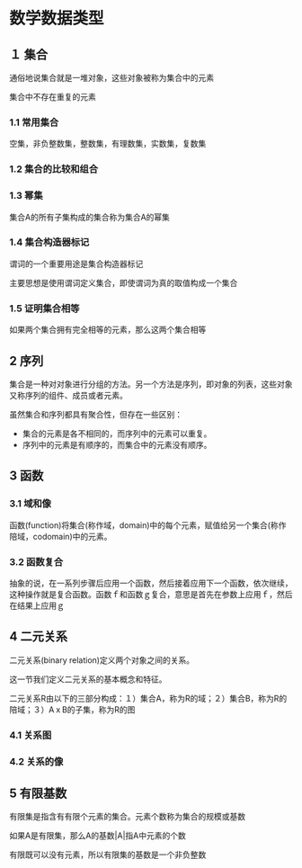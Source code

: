 # 数学数据类型

## １ 集合

通俗地说集合就是一堆对象，这些对象被称为集合中的元素

集合中不存在重复的元素

### 1.1 常用集合

空集，非负整数集，整数集，有理数集，实数集，复数集

### 1.2 集合的比较和组合

### 1.3 幂集

集合A的所有子集构成的集合称为集合A的幂集

### 1.4 集合构造器标记

谓词的一个重要用途是集合构造器标记

主要思想是使用谓词定义集合，即使谓词为真的取值构成一个集合

### 1.5 证明集合相等

如果两个集合拥有完全相等的元素，那么这两个集合相等

## 2 序列

集合是一种对对象进行分组的方法。另一个方法是序列，即对象的列表，这些对象又称序列的组件、成员或者元素。

虽然集合和序列都具有聚合性，但存在一些区别：

- 集合的元素是各不相同的，而序列中的元素可以重复。
- 序列中的元素是有顺序的，而集合中的元素没有顺序。

## 3 函数

### 3.1 域和像

函数(function)将集合(称作域，domain)中的每个元素，赋值给另一个集合(称作陪域，codomain)中的元素。

### 3.2 函数复合
抽象的说，在一系列步骤后应用一个函数，然后接着应用下一个函数，依次继续，这种操作就是复合函数。函数ｆ和函数ｇ复合，意思是首先在参数上应用ｆ，然后在结果上应用ｇ

## 4 二元关系

二元关系(binary relation)定义两个对象之间的关系。

这一节我们定义二元关系的基本概念和特征。

二元关系R由以下的三部分构成：１）集合A，称为R的域；２）集合B，称为R的陪域；３）AｘB的子集，称为R的图

### 4.1 关系图

### 4.2 关系的像

## 5 有限基数

有限集是指含有有限个元素的集合。元素个数称为集合的规模或基数

如果A是有限集，那么A的基数|A|指A中元素的个数

有限既可以没有元素，所以有限集的基数是一个非负整数




